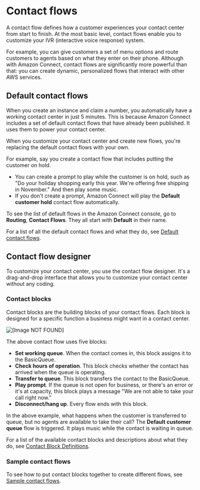 # Contact flows<a name="concepts-contact-flows"></a>

A contact flow defines how a customer experiences your contact center from start to finish\. At the most basic level, contact flows enable you to customize your IVR \(interactive voice response\) system\. 

For example, you can give customers a set of menu options and route customers to agents based on what they enter on their phone\. Although with Amazon Connect, contact flows are significantly more powerful than that: you can create dynamic, personalized flows that interact with other AWS services\.

## Default contact flows<a name="concepts-default-flows"></a>

When you create an instance and claim a number, you automatically have a working contact center in just 5 minutes\. This is because Amazon Connect includes a set of default contact flows that have already been published\. It uses them to power your contact center\. 

When you customize your contact center and create new flows, you're replacing the default contact flows with your own\.

For example, say you create a contact flow that includes putting the customer on hold\.
+ You can create a prompt to play while the customer is on hold, such as "Do your holiday shopping early this year\. We're offering free shipping in November\." And then play some music\.
+ If you don't create a prompt, Amazon Connect will play the **Default customer hold** contact flow automatically\.

To see the list of default flows in the Amazon Connect console, go to **Routing**, **Contact Flows**\. They all start with **Default** in their name\. 

For a list of all the default contact flows and what they do, see [Default contact flows](contact-flow-default.md)\.

## Contact flow designer<a name="concepts-visual-editor"></a>

To customize your contact center, you use the contact flow designer\. It's a drag\-and\-drop interface that allows you to customize your contact center without any coding\.

### Contact blocks<a name="concepts-contact-blocks"></a>

Contact blocks are the building blocks of your contact flows\. Each block is designed for a specific function a business might want in a contact center\. 

![\[Image NOT FOUND\]](http://docs.aws.amazon.com/connect/latest/adminguide/images/sample-contact-flow.png)

The above contact flow uses five blocks:
+ **Set working queue**\. When the contact comes in, this block assigns it to the BasicQueue\.
+ **Check hours of operation**\. This block checks whether the contact has arrived when the queue is operating\.
+ **Transfer to queue**\. This block transfers the contact to the BasicQueue\.
+ **Play prompt**\. If the queue is not open for business, or there's an error or it's at capacity, this block plays a message "We are not able to take your call right now\."
+ **Disconnect/hang up**\. Every flow ends with this block\.

In the above example, what happens when the customer is transferred to queue, but no agents are available to take their call? The **Default customer queue** flow is triggered\. It plays music while the contact is waiting in queue\. 

For a list of the available contact blocks and descriptions about what they do, see [Contact Block Definitions](contact-block-definitions.md)\. 

### Sample contact flows<a name="concepts-sample-flows"></a>

To see how to put contact blocks together to create different flows, see [Sample contact flows](contact-flow-samples.md)\.